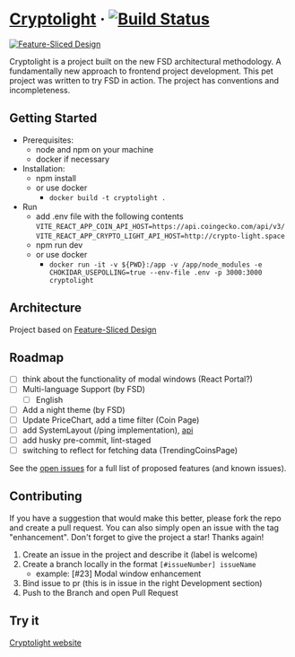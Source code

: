 # [Cryptolight](http://crypto-light.space) &middot; [![Build Status](https://github.com/Yar56/cryptolight/actions/workflows/vite.yml/badge.svg)](https://github.com/Yar56/cryptolight/actions)
[![Feature-Sliced Design][shields-fsd-white]](https://feature-sliced.design/)

[shields-fsd-white]: https://img.shields.io/badge/Feature--Sliced-Design?style=for-the-badge&labelColor=262224&color=F2F2F2&logoWidth=10&logo=data:image/png;base64,iVBORw0KGgoAAAANSUhEUgAAABQAAAAaCAYAAAC3g3x9AAAACXBIWXMAAALFAAACxQGJ1n/vAAAAAXNSR0IArs4c6QAAAARnQU1BAACxjwv8YQUAAAA/SURBVHgB7dKxCgAgCIThs/d/51JoNQIdDrxvqMXlR4FmFs92KDIX/wI7JSdDN+eHtkxIycnQvMNW8hN/crsDc5QgGX9NvT0AAAAASUVORK5CYII=

Сryptolight is a project built on the new FSD architectural methodology. A fundamentally new approach to frontend project development.
This pet project was written to try FSD in action. The project has conventions and incompleteness.

## Getting Started
- Prerequisites:
    - node and npm on your machine
    - docker if necessary
- Installation:
    - npm install
    - or use docker
      - `docker build -t cryptolight .`
- Run
  - add .env file with the following contents
    `VITE_REACT_APP_COIN_API_HOST=https://api.coingecko.com/api/v3/`
    `VITE_REACT_APP_CRYPTO_LIGHT_API_HOST=http://crypto-light.space`
  - npm run dev
  - or use docker
    - `docker run -it -v ${PWD}:/app -v /app/node_modules -e CHOKIDAR_USEPOLLING=true --env-file .env -p 3000:3000 cryptolight`

## Architecture

Project based on [Feature-Sliced Design](https://feature-sliced.design/)

## Roadmap

- [ ] think about the functionality of modal windows (React Portal?)
- [ ] Multi-language Support (by FSD)
    - [ ] English
- [ ] Add a night theme (by FSD)
- [ ] Update PriceChart, add a time filter (Coin Page)
- [ ] add SystemLayout (/ping implementation), [api](https://www.coingecko.com/ru/api/documentation)
- [ ] add husky pre-commit, lint-staged
- [ ] switching to reflect for fetching data (TrendingCoinsPage)

See the [open issues](https://github.com/Yar56/cryptolight/issues) for a full list of proposed features (and known issues).

## Contributing
If you have a suggestion that would make this better, please fork the repo and create a pull request. You can also simply open an issue with the tag "enhancement". Don't forget to give the project a star! Thanks again!

1. Create an issue in the project and describe it (label is welcome)
2. Create a branch locally in the format `[#issueNumber] issueName`
   - example: [#23] Modal window enhancement
3. Bind issue to pr (this is in issue in the right Development section)
4. Push to the Branch and open Pull Request

## Try it
[Cryptolight website](http://crypto-light.space)
